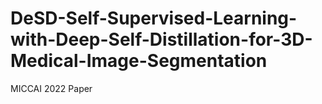 # DeSD-Self-Supervised-Learning-with-Deep-Self-Distillation-for-3D-Medical-Image-Segmentation
MICCAI 2022 Paper
